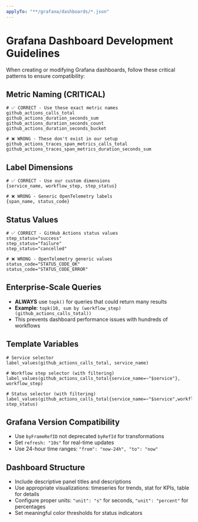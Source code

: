 ```yaml
---
applyTo: "**/grafana/dashboards/*.json"
---
```


# Grafana Dashboard Development Guidelines

When creating or modifying Grafana dashboards, follow these critical patterns to ensure compatibility:

## Metric Naming (CRITICAL)
```promql
# ✅ CORRECT - Use these exact metric names
github_actions_calls_total
github_actions_duration_seconds_sum
github_actions_duration_seconds_count
github_actions_duration_seconds_bucket

# ❌ WRONG - These don't exist in our setup
github_actions_traces_span_metrics_calls_total
github_actions_traces_span_metrics_duration_seconds_sum
```

## Label Dimensions
```promql
# ✅ CORRECT - Use our custom dimensions
{service_name, workflow_step, step_status}

# ❌ WRONG - Generic OpenTelemetry labels
{span_name, status_code}
```

## Status Values
```promql
# ✅ CORRECT - GitHub Actions status values
step_status="success"
step_status="failure" 
step_status="cancelled"

# ❌ WRONG - OpenTelemetry generic values
status_code="STATUS_CODE_OK"
status_code="STATUS_CODE_ERROR"
```

## Enterprise-Scale Queries
- **ALWAYS** use `topk()` for queries that could return many results
- **Example**: `topk(10, sum by (workflow_step) (github_actions_calls_total))`
- This prevents dashboard performance issues with hundreds of workflows

## Template Variables
```promql
# Service selector
label_values(github_actions_calls_total, service_name)

# Workflow step selector (with filtering)
label_values(github_actions_calls_total{service_name=~"$service"}, workflow_step)

# Status selector (with filtering)
label_values(github_actions_calls_total{service_name=~"$service",workflow_step=~"$workflow_step"}, step_status)
```

## Grafana Version Compatibility
- Use `byFrameRefID` not deprecated `byRefId` for transformations
- Set `refresh: "10s"` for real-time updates
- Use 24-hour time ranges: `"from": "now-24h", "to": "now"`

## Dashboard Structure
- Include descriptive panel titles and descriptions
- Use appropriate visualizations: timeseries for trends, stat for KPIs, table for details
- Configure proper units: `"unit": "s"` for seconds, `"unit": "percent"` for percentages
- Set meaningful color thresholds for status indicators